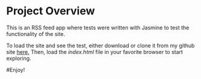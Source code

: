 # Project Overview

This is an RSS feed app where tests were written with Jasmine to test the functionality of the site.

To load the site and see the test, either download or clone it from my github site [here.](https://ebbleberryjenny.github.com/neighborhood_map/) Then, load the *index.html* file in your favorite browser to start exploring.

#Enjoy!
